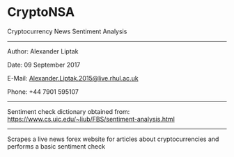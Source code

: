 # CryptoNSA
Cryptocurrency News Sentiment Analysis

--------------------------------------------------

Author: Alexander Liptak

Date: 09 September 2017

E-Mail: Alexander.Liptak.2015@live.rhul.ac.uk

Phone: +44 7901 595107

--------------------------------------------------

Sentiment check dictionary obtained from:
https://www.cs.uic.edu/~liub/FBS/sentiment-analysis.html

--------------------------------------------------

Scrapes a live news forex website for articles about
cryptocurrencies and performs a basic sentiment check
